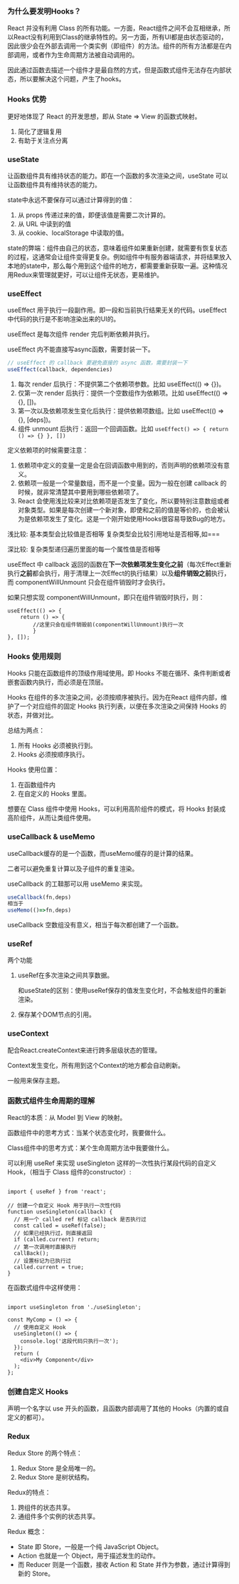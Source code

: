 ### 为什么要发明Hooks？

React 并没有利用 Class 的所有功能。一方面，React组件之间不会互相继承，所以React没有利用到Class的继承特性的。另一方面，所有UI都是由状态驱动的，因此很少会在外部去调用一个类实例（即组件）的方法。组件的所有方法都是在内部调用，或者作为生命周期方法被自动调用的。

因此通过函数去描述一个组件才是最自然的方式，但是函数式组件无法存在内部状态，所以要解决这个问题，产生了hooks。

### Hooks 优势

更好地体现了 React 的开发思想，即从 State => View 的函数式映射。

1. 简化了逻辑复用
2. 有助于关注点分离

### useState

让函数组件具有维持状态的能力。即在一个函数的多次渲染之间，useState 可以让函数组件具有维持状态的能力。

state中永远不要保存可以通过计算得到的值：

1. 从 props 传递过来的值，即便该值是需要二次计算的。
2. 从 URL 中读到的值
3. 从 cookie、localStorage 中读取的值。

state的弊端：组件由自己的状态，意味着组件如果重新创建，就需要有恢复状态的过程，这通常会让组件变得更复杂。例如组件中有服务器端请求，并将结果放入本地的state中，那么每个用到这个组件的地方，都需要重新获取一遍。这种情况用Redux来管理就更好，可以让组件无状态，更易维护。

### useEffect

useEffect 用于执行一段副作用。即一段和当前执行结果无关的代码。useEffect 中代码的执行是不影响渲染出来的UI的。

useEffect 是每次组件 render 完后判断依赖并执行。

useEffect 内不能直接写async函数，需要封装一下。

```javascript
// useEffect 的 callback 要避免直接的 async 函数，需要封装一下
useEffect(callback, dependencies)
```

1. 每次 render 后执行：不提供第二个依赖项参数。比如
   useEffect(() => {})。
2. 仅第一次 render 后执行：提供一个空数组作为依赖项。比如
   useEffect(() => {}, [])。
3. 第一次以及依赖项发生变化后执行：提供依赖项数组。比如
   useEffect(() => {}, [deps])。
4. 组件 unmount 后执行：返回一个回调函数。比如
   `useEffect() => { return () => {} }, [])`

定义依赖项的时候需要注意：

1. 依赖项中定义的变量一定是会在回调函数中用到的，否则声明的依赖项没有意义。
2. 依赖项一般是一个常量数组，而不是一个变量。因为一般在创建 callback 的时候，就非常清楚其中要用到哪些依赖项了。
3. React 会使用浅比较来对比依赖项是否发生了变化，所以要特别注意数组或者对象类型。如果是每次创建一个新对象，即使和之前的值是等价的，也会被认为是依赖项发生了变化。这是一个刚开始使用Hooks很容易导致Bug的地方。

浅比较: 基本类型会比较值是否相等 复杂类型会比较引用地址是否相等,如===  

深比较: 复杂类型递归遍历里面的每一个属性值是否相等

useEffect 中 callback 返回的函数在**下一次依赖项发生变化之前**（每次Effect重新执行**之前**都会执行，用于清理上一次Effect的执行结果）以及**组件销毁之前**执行，而 componentWillUnmount 只会在组件销毁时才会执行。

如果只想实现 componentWillUnmount，即只在组件销毁时执行，则：

```react
useEffect(() => { 
	return () => {
		//这里只会在组件销毁前(componentWillUnmount)执行一次
		}
}, []);
```



### Hooks 使用规则

Hooks 只能在函数组件的顶级作用域使用。即 Hooks 不能在循环、条件判断或者嵌套函数内执行，而必须是在顶层。

Hooks 在组件的多次渲染之间，必须按顺序被执行。因为在React 组件内部，维护了一个对应组件的固定 Hooks 执行列表，以便在多次渲染之间保持 Hooks 的状态，并做对比。

总结为两点：

1. 所有 Hooks 必须被执行到。
2. Hooks 必须按顺序执行。

Hooks 使用位置：

1. 在函数组件内
2. 在自定义的 Hooks 里面。

想要在 Class 组件中使用 Hooks，可以利用高阶组件的模式，将 Hooks 封装成高阶组件，从而让类组件使用。



### useCallback & useMemo

useCallback缓存的是一个函数，而useMemo缓存的是计算的结果。

二者可以避免重复计算以及子组件的重复渲染。

useCallback 的工鞥那可以用 useMemo 来实现。

```javascript
useCallback(fn,deps) 
相当于 
useMemo(()=>fn,deps)
```

useCallback 空数组没有意义，相当于每次都创建了一个函数。

### useRef

两个功能

1. useRef在多次渲染之间共享数据。

   和useState的区别：使用useRef保存的值发生变化时，不会触发组件的重新渲染。

2. 保存某个DOM节点的引用。

### useContext

配合React.createContext来进行跨多层级状态的管理。

Context发生变化，所有用到这个Context的地方都会自动刷新。

一般用来保存主题。

### 函数式组件生命周期的理解

React的本质：从 Model 到 View 的映射。

函数组件中的思考方式：当某个状态变化时，我要做什么。

Class组件中的思考方式：某个生命周期方法中我要做什么。

可以利用 useRef 来实现 useSingleton 这样的一次性执行某段代码的自定义 Hook，（相当于 Class 组件的constructor）:

```react

import { useRef } from 'react';

// 创建一个自定义 Hook 用于执行一次性代码
function useSingleton(callback) {
  // 用一个 called ref 标记 callback 是否执行过
  const called = useRef(false);
  // 如果已经执行过，则直接返回
  if (called.current) return;
  // 第一次调用时直接执行
  callBack();
  // 设置标记为已执行过
  called.current = true;
}
```

在函数式组件中这样使用：

```react

import useSingleton from './useSingleton';

const MyComp = () => {
  // 使用自定义 Hook
  useSingleton(() => {
    console.log('这段代码只执行一次');
  });
  return (
    <div>My Component</div>
  );
};
```

### 创建自定义 Hooks

声明一个名字以 use 开头的函数，且函数内部调用了其他的 Hooks（内置的或自定义的都可）。



### Redux

Redux Store 的两个特点：

1. Redux Store 是全局唯一的。
2. Redux Store 是树状结构。

Redux的特点：

1. 跨组件的状态共享。
2. 通组件多个实例的状态共享。

Redux 概念：

- State 即 Store，一般是一个纯 JavaScript Object。
- Action 也就是一个 Object，用于描述发生的动作。
- 而 Reducer 则是一个函数，接收 Action 和 State 并作为参数，通过计算得到新的 Store。

